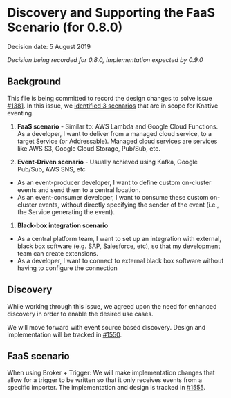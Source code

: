 # Discovery and Supporting the FaaS Scenario (for 0.8.0)

Decision date: 5 August 2019

_Decision being recorded for 0.8.0, implementation expected by 0.9.0_

## Background

This file is being committed to record the design changes to solve issue
[#1381](https://github.com/knative/eventing/issues/1381). In this issue, we
[identified 3 scenarios](https://docs.google.com/document/d/1DpiSL2dUcYS2n7yXOIG5LJwyIC1lY9q_W8-56U1SvKM/edit?hl=en#heading=h.wv6g4odss7hh)
that are in scope for Knative eventing.

1. **FaaS scenario** - Similar to: AWS Lambda and Google Cloud Functions. As a
   developer, I want to deliver from a managed cloud service, to a target
   Service (or Addressable). Managed cloud services are services like AWS S3,
   Google Cloud Storage, Pub/Sub, etc.

1. **Event-Driven scenario** - Usually achieved using Kafka, Google Pub/Sub, AWS
   SNS, etc

- As an event-producer developer, I want to define custom on-cluster events and
  send them to a central location.
- As an event-consumer developer, I want to consume these custom on-cluster
  events, without directly specifying the sender of the event (i.e., the Service
  generating the event).

1. **Black-box integration scenario**

- As a central platform team, I want to set up an integration with external,
  black box software (e.g. SAP, Salesforce, etc), so that my development team
  can create extensions.
- As a developer, I want to connect to external black box software without
  having to configure the connection

## Discovery

While working through this issue, we agreed upon the need for enhanced discovery
in order to enable the desired use cases.

We will move forward with event source based discovery. Design and
implementation will be tracked in
[#1550](https://github.com/knative/eventing/issues/1550).

## FaaS scenario

When using Broker + Trigger: We will make implementation changes that allow for
a trigger to be written so that it only receives events from a specific
importer. The implementation and design is tracked in
[#1555](https://github.com/knative/eventing/issues/1555).

